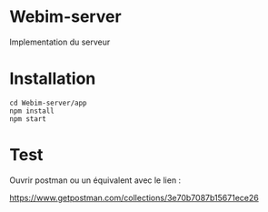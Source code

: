 # Webim-server
Implementation du serveur


# Installation 

```
cd Webim-server/app
npm install
npm start

```

# Test 

Ouvrir postman ou un équivalent avec le lien : 

https://www.getpostman.com/collections/3e70b7087b15671ece26

